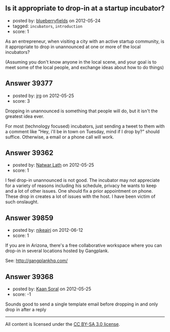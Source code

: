 ## Is it appropriate to drop-in at a startup incubator?

- posted by: [blueberryfields](https://stackexchange.com/users/-1/4544-blueberryfields) on 2012-05-24
- tagged: `incubators`, `introduction`
- score: 1

As an entrepreneur, when visiting a city with an active startup community, is it appropriate to drop in unannounced at one or more of the local incubators? 

(Assuming you don't know anyone in the local scene, and your goal is to meet some of the local people, and exchange ideas about how to do things)


## Answer 39377

- posted by: [jrg](https://stackexchange.com/users/-1/12807-jrg) on 2012-05-25
- score: 3

Dropping in unannounced is something that people will do, but it isn't the greatest idea ever.

For most (technology focused) incubators, just sending a tweet to them with a comment like "Hey, i'll be in town on Tuesday, mind if I drop by?" should suffice. Otherwise, a email or a phone call will work. 




## Answer 39362

- posted by: [Natwar Lath](https://stackexchange.com/users/-1/15181-natwar-lath) on 2012-05-25
- score: 1

I feel drop-in unannounced is not good. The incubator may not appreciate for a variety of reasons including his schedule, privacy he wants to keep and a lot of other issues. One should fix a prior appointment on phone. These drop in creates a lot of issues with the host. I have been victim of such onslaught.



## Answer 39859

- posted by: [nikeairj](https://stackexchange.com/users/-1/18357-nikeairj) on 2012-06-12
- score: 1

If you are in Arizona, there's a free collaborative workspace where you can drop-in in several locations hosted by Gangplank. 

See: http://gangplankhq.com/


## Answer 39368

- posted by: [Kaan Soral](https://stackexchange.com/users/-1/17274-kaan-soral) on 2012-05-25
- score: -1

Sounds good to send a single template email before dropping in and only drop in after a reply



---

All content is licensed under the [CC BY-SA 3.0 license](https://creativecommons.org/licenses/by-sa/3.0/).
